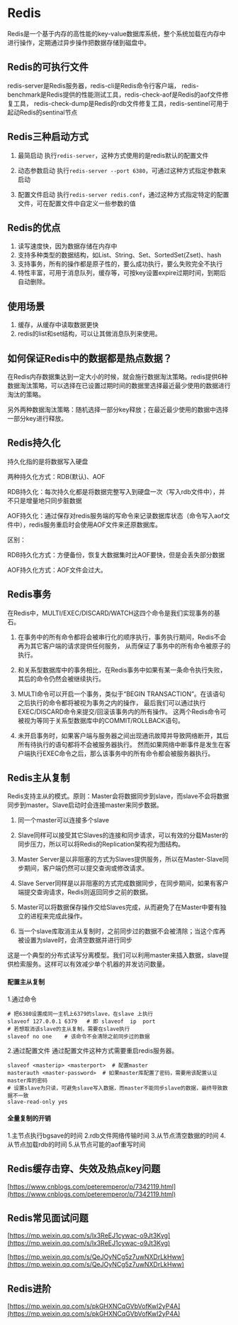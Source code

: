 # Redis #
Redis是一个基于内存的高性能的key-value数据库系统，整个系统加载在内存中进行操作，定期通过异步操作把数据存储到磁盘中。

## Redis的可执行文件 ##
redis-server是Redis服务器，redis-cli是Redis命令行客户端，
redis-benchmark是Redis提供的性能测试工具，redis-check-aof是Redis的aof文件修复工具，
redis-check-dump是Redis的rdb文件修复工具，redis-sentinel可用于起动Redis的sentinal节点

## Redis三种启动方式 ##
1. 最简启动
执行`redis-server`，这种方式使用的是redis默认的配置文件

2. 动态参数启动
执行`redis-server --port 6380`，可通过这种方式指定参数来启动

3. 配置文件启动
执行`redis-server redis.conf`，通过这种方式指定特定的配置文件，可在配置文件中自定义一些参数的值

## Redis的优点 ##

1. 读写速度快，因为数据存储在内存中
2. 支持多种类型的数据结构，如List、String、Set、SortedSet(Zset)、hash
3. 支持事务，所有的操作都是原子性的，要么成功执行，要么失败完全不执行
4. 特性丰富，可用于消息队列，缓存等，可按key设置expire过期时间，到期后自动删除。

## 使用场景 ##
1. 缓存，从缓存中读取数据更快
2. redis的list和set结构，可以让其做消息队列来使用。

## 如何保证Redis中的数据都是热点数据？
在Redis内存数据集达到一定大小的时候，就会施行数据淘汰策略。redis提供6种数据淘汰策略，可以选择在已设置过期时间的数据里选择最近最少使用的数据进行淘汰的策略。

另外两种数据淘汰策略：随机选择一部分key释放；在最近最少使用的数据中选择一部分key进行释放。

## Redis持久化 ##
持久化指的是将数据写入硬盘

两种持久化方式：RDB(默认)、AOF

RDB持久化：每次持久化都是将数据完整写入到硬盘一次（写入rdb文件中），并不只是增量地只同步脏数据

AOF持久化：通过保存对redis服务端的写命令来记录数据库状态（命令写入aof文件中），redis服务重启时会使用AOF文件来还原数据库。


区别：

RDB持久化方式：方便备份，恢复大数据集时比AOF要快，但是会丢失部分数据

AOF持久化方式：AOF文件会过大。

## Redis事务 ##
在Redis中，MULTI/EXEC/DISCARD/WATCH这四个命令是我们实现事务的基石。

1. 在事务中的所有命令都将会被串行化的顺序执行，事务执行期间，Redis不会再为其它客户端的请求提供任何服务，
从而保证了事务中的所有命令被原子的执行。

2. 和关系型数据库中的事务相比，在Redis事务中如果有某一条命令执行失败，其后的命令仍然会被继续执行。

3. MULTI命令可以开启一个事务，类似于“BEGIN TRANSACTION”。在该语句之后执行的命令都将被视为事务之内的操作，
最后我们可以通过执行EXEC/DISCARD命令来提交/回滚该事务内的所有操作。
这两个Redis命令可被视为等同于关系型数据库中的COMMIT/ROLLBACK语句。

4. 未开启事务时，如果客户端与服务器之间出现通讯故障并导致网络断开，其后所有待执行的语句都将不会被服务器执行。
然而如果网络中断事件是发生在客户端执行EXEC命令之后，那么该事务中的所有命令都会被服务器执行。

## Redis主从复制 ##

Redis支持主从的模式。原则：Master会将数据同步到slave，而slave不会将数据同步到master。Slave启动时会连接master来同步数据。

1. 同一个master可以连接多个slave

2. Slave同样可以接受其它Slaves的连接和同步请求，可以有效的分载Master的同步压力，所以可以将Redis的Replication架构视为图结构。

3. Master Server是以非阻塞的方式为Slaves提供服务，所以在Master-Slave同步期间，客户端仍然可以提交查询或修改请求。

4. Slave Server同样是以非阻塞的方式完成数据同步，在同步期间，如果有客户端提交查询请求，Redis则返回同步之前的数据。

5. Master可以将数据保存操作交给Slaves完成，从而避免了在Master中要有独立的进程来完成此操作。

6. 当一个slave库取消主从复制时，之前同步过的数据不会被清除；当这个库再被设置为slave时，会清空数据并进行同步

这是一个典型的分布式读写分离模型。我们可以利用master来插入数据，slave提供检索服务。这样可以有效减少单个机器的并发访问数量。

#### 配置主从复制 ####
1.通过命令

    # 把6380设置成同一主机上6379的slave，在slave 上执行
    slaveof 127.0.0.1 6379   # 即 slaveof  ip  port
    # 若想取消该slave的主从复制，需要在slave执行
    slaveof no one    # 该命令不会清除之前同步过的数据

2.通过配置文件
通过配置文件这种方式需要重启redis服务器。

    slaveof <masterip> <masterport>  # 配置master
    masterauth <master-password>  # 如果master库配置了密码，需要用该配置认证master库的密码
    # 设置slave为只读，可避免slave写入数据，而master不能同步slave的数据，最终导致数据不一致
    slave-read-only yes 

#### 全量复制的开销 ####
1.主节点执行bgsave的时间
2.rdb文件网络传输时间
3.从节点清空数据的时间
4.从节点加载rdb的时间
5.从节点可能的aof重写时间


## Redis缓存击穿、失效及热点key问题 ##

[https://www.cnblogs.com/peteremperor/p/7342119.html](https://www.cnblogs.com/peteremperor/p/7342119.html)


## Redis常见面试问题 ##

[https://mp.weixin.qq.com/s/lx3ReEJ1cywac-o9Jt3Kyg](https://mp.weixin.qq.com/s/lx3ReEJ1cywac-o9Jt3Kyg)

[https://mp.weixin.qq.com/s/QeJOyNCg5z7uwNXDrLkHww](https://mp.weixin.qq.com/s/QeJOyNCg5z7uwNXDrLkHww)

## Redis进阶 ##

[https://mp.weixin.qq.com/s/pkGHXNCqGVbVofKwI2yP4A](https://mp.weixin.qq.com/s/pkGHXNCqGVbVofKwI2yP4A)
